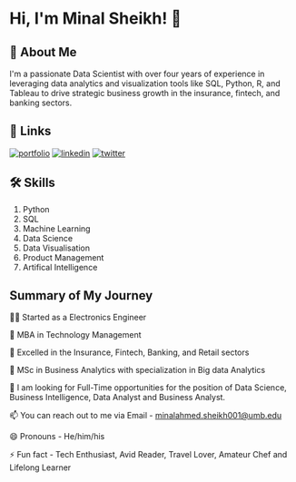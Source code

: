 
# Hi, I'm Minal Sheikh! 👋


## 🚀 About Me
I'm a passionate Data Scientist with over four years of experience in leveraging data analytics and visualization tools like SQL, Python, R, and Tableau to drive strategic business growth in the insurance, fintech, and banking sectors.


## 🔗 Links
[![portfolio](https://img.shields.io/badge/my_portfolio-000?style=for-the-badge&logo=ko-fi&logoColor=white)](https://github.com/)
[![linkedin](https://img.shields.io/badge/linkedin-0A66C2?style=for-the-badge&logo=linkedin&logoColor=white)](https://www.linkedin.com/in/minal-sheikh?lipi=urn%3Ali%3Apage%3Ad_flagship3_profile_view_base_contact_details%3BsGXV%2FrQYQ2meFzbEj%2Bk7Mg%3D%3D)
[![twitter](https://img.shields.io/badge/twitter-1DA1F2?style=for-the-badge&logo=twitter&logoColor=white)](https://x.com/MinalAhmed15921)


## 🛠 Skills
1. Python
2. SQL
3. Machine Learning
4. Data Science
5. Data Visualisation 
6. Product Management
7. Artifical Intelligence 


## Summary of My Journey
👩‍💻 Started as a Electronics Engineer

🧠 MBA in Technology Management 

🚀 Excelled in the Insurance, Fintech, Banking, and Retail sectors

🧠 MSc in Business Analytics with specialization in Big data Analytics

🌱 I am looking for Full-Time opportunities for the position of Data Science, Business Intelligence, Data Analyst and Business Analyst.

📫 You can reach out to me via Email - minalahmed.sheikh001@umb.edu

😄 Pronouns - He/him/his

⚡️ Fun fact - Tech Enthusiast, Avid Reader, Travel Lover, Amateur Chef and Lifelong Learner
